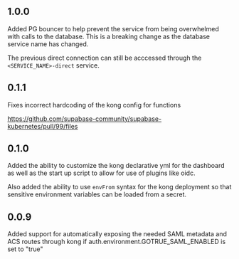 ## 1.0.0

Added PG bouncer to help prevent the service from being overwhelmed with calls to the database. This is a breaking change as the database service name has changed. 

The previous direct connection can still be acccessed through  the `<SERVICE_NAME>-direct` service.


## 0.1.1

Fixes incorrect hardcoding of the kong config for functions

https://github.com/supabase-community/supabase-kubernetes/pull/99/files

## 0.1.0

Added the ability to customize the kong declarative yml for the dashboard as well as the start up script to allow for use of plugins like oidc.

Also added the ability to use `envFrom` syntax for the kong deployment so that sensitive environment variables can be loaded from a secret.

## 0.0.9

Added support for automatically exposing the needed SAML metadata and ACS routes through kong if auth.environment.GOTRUE_SAML_ENABLED is set to "true"